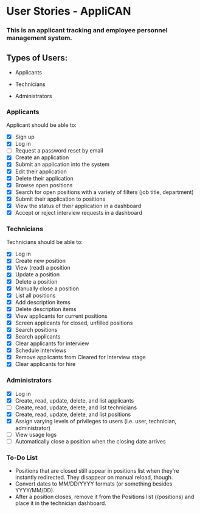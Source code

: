# User Stories - AppliCAN

### This is an applicant tracking and employee personnel management system.

## Types of Users:

- Applicants

- Technicians

- Administrators

### Applicants

Applicant should be able to:

- [x] Sign up
- [x] Log in
- [ ] Request a password reset by email
- [x] Create an application
- [x] Submit an application into the system
- [x] Edit their application
- [x] Delete their application
- [x] Browse open positions
- [x] Search for open positions with a variety of filters (job title, department)
- [x] Submit their application to positions
- [x] View the status of their application in a dashboard
- [x] Accept or reject interview requests in a dashboard

### Technicians

Technicians should be able to:

- [x] Log in
- [x] Create new position
- [x] View (read) a position
- [x] Update a position
- [x] Delete a position
- [x] Manually close a position
- [x] List all positions
- [x] Add description items
- [x] Delete description items
- [x] View applicants for current positions
- [x] Screen applicants for closed, unfilled positions
- [x] Search positions
- [x] Search applicants
- [x] Clear applicants for interview
- [x] Schedule interviews
- [x] Remove applicants from Cleared for Interview stage
- [x] Clear applicants for hire

### Administrators

- [x] Log in
- [x] Create, read, update, delete, and list applicants
- [ ] Create, read, update, delete, and list technicians
- [x] Create, read, update, delete, and list positions
- [x] Assign varying levels of privileges to users (i.e. user, technician, administrator)
- [ ] View usage logs
- [ ] Automatically close a position when the closing date arrives

### To-Do List

- Positions that are closed still appear in positions list when they're instantly redirected. They disappear on manual reload, though.
- Convert dates to MM/DD/YYYY formats (or something besides YYYY/MM/DD).
- After a position closes, remove it from the Positions list (/positions) and place it in the technician dashboard.
